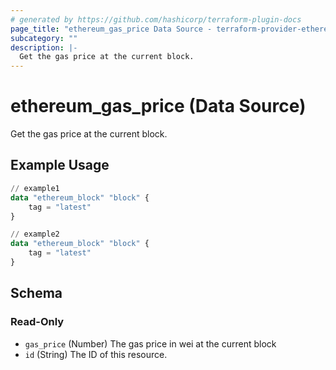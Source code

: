 ```yaml
---
# generated by https://github.com/hashicorp/terraform-plugin-docs
page_title: "ethereum_gas_price Data Source - terraform-provider-ethereum"
subcategory: ""
description: |-
  Get the gas price at the current block.
---
```


# ethereum_gas_price (Data Source)

Get the gas price at the current block.

## Example Usage

```terraform
// example1
data "ethereum_block" "block" {
	tag = "latest"
}

// example2
data "ethereum_block" "block" {
	tag = "latest"
}
```

<!-- schema generated by tfplugindocs -->
## Schema

### Read-Only

- `gas_price` (Number) The gas price in wei at the current block
- `id` (String) The ID of this resource.
